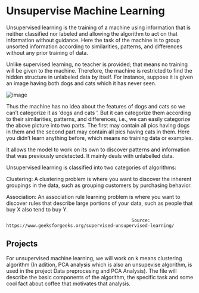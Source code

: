 
# Unsupervise Machine Learning

Unsupervised learning is the training of a machine using information that is neither classified nor labeled and allowing the algorithm to act on that information without guidance. Here the task of the machine is to group unsorted information according to similarities, patterns, and differences without any prior training of data. 

Unlike supervised learning, no teacher is provided; that means no training will be given to the machine. Therefore, the machine is restricted to find the hidden structure in unlabeled data by itself.  For instance, suppose it is given an image having both dogs and cats which it has never seen. 

![image](https://user-images.githubusercontent.com/97799358/164917747-86c49a88-7f4d-4f36-a5ea-d3f50c1b82a2.png)

Thus the machine has no idea about the features of dogs and cats so we can’t categorize it as ‘dogs and cats ‘. But it can categorize them according to their similarities, patterns, and differences, i.e., we can easily categorize the above picture into two parts. The first may contain all pics having dogs in them and the second part may contain all pics having cats in them. Here you didn’t learn anything before, which means no training data or examples. 

It allows the model to work on its own to discover patterns and information that was previously undetected. It mainly deals with unlabelled data.

Unsupervised learning is classified into two categories of algorithms: 
 
Clustering: A clustering problem is where you want to discover the inherent groupings in the data, such as grouping customers by purchasing behavior.

Association: An association rule learning problem is where you want to discover rules that describe large portions of your data, such as people that buy X also tend to buy Y.

                                                   Source: https://www.geeksforgeeks.org/supervised-unsupervised-learning/

## Projects

For unsupervised machine learning, we will work on k means clustering algorithm (In adition, PCA analysis which is also an unsupevise algorithm, is used in the project Data preprocesing and PCA Analysis). The file will describe the basic components of the algorithm, the specific task and some cool fact about coffee that motivates that analysis.

